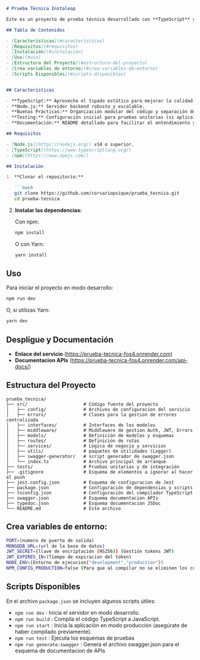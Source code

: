 ```markdown
# Prueba Técnica Instaleap

Este es un proyecto de prueba técnica desarrollado con **TypeScript** y **Node.js**. El objetivo de este proyecto es demostrar buenas prácticas en el desarrollo backend, el uso de tipado fuerte y la integración de herramientas modernas de desarrollo en JavaScript/TypeScript.

## Tabla de Contenidos

- [Características](#características)
- [Requisitos](#requisitos)
- [Instalación](#instalación)
- [Uso](#uso)
- [Estructura del Proyecto](#estructura-del-proyecto)
- [Crea variables de entorno](#crea-variables-de-entorno)
- [Scripts Disponibles](#scripts-disponibles)


## Características

- **TypeScript:** Aprovecha el tipado estático para mejorar la calidad y mantenibilidad del código.
- **Node.js:** Servidor backend robusto y escalable.
- **Buenas Prácticas:** Organización modular del código y separación de responsabilidades.
- **Testing:** Configuración inicial para pruebas unitarias (si aplica).
- **Documentación:** README detallado para facilitar el entendimiento y colaboración.

## Requisitos

- [Node.js](https://nodejs.org/) v14 o superior.
- [TypeScript](https://www.typescriptlang.org/)
- [npm](https://www.npmjs.com/) 

## Instalación

1. **Clonar el repositorio:**

   ```bash
   git clone https://github.com/corsariopsique/prueba_tecnica.git
   cd prueba-tecnica
   ```

2. **Instalar las dependencias:**

   Con npm:
   ```bash
   npm install
   ```

   O con Yarn:
   ```bash
   yarn install
   ```

## Uso

Para iniciar el proyecto en modo desarrollo:

```bash
npm run dev
```

O, si utilizas Yarn:

```bash
yarn dev
```

## Despligue y Documentación

- **Enlace del servicio** (https://prueba-tecnica-fos4.onrender.com)
- **Documentacion APIs** (https://prueba-tecnica-fos4.onrender.com/api-docs/)

## Estructura del Proyecto

```
prueba_tecnica/
├── src/                     # Código fuente del proyecto
│   ├── config/              # Archivos de configuracion del servicio
│   ├── errors/              # Clases para la gestion de errores centralizada
│   ├── interfaces/          # Interfaces de los modelos
│   ├── middleware/          # Middleware de gestion Auth, JWT, Errors
│   ├── models/              # Definición de modelos y esquemas
│   ├── routes/              # Definición de rutas
│   ├── services/            # Lógica de negocio y servicios
│   ├── utils/               # paquetes de utilidades (Logger)
│   ├── swagger-generator/   # script generador de swagger.json
│   └── index.ts             # Archivo principal de arranque
├── tests/                   # Pruebas unitarias y de integración
├── .gitignore               # Esquema de elementos a ignorar al hacer el push
├── jest.config.json         # Esquema de configuracion de Jest
├── package.json             # Configuración de dependencias y scripts
├── tsconfig.json            # Configuración del compilador TypeScript
├── swagger.json             # Esquema documentacion APIs
├── typedoc.json             # Esquema documentacion JSDoc
└── README.md                # Este archivo
```

## Crea variables de entorno:
   ```bash
   PORT=(numero de puerto de salida)
   MONGODB_URL=(url de la base de datos)
   JWT_SECRET={llave de encriptación (HS256)} (Gestión tokens JWT)
   JWT_EXPIRES_IN=(Tiempo de expiracion del token) 
   NODE_ENV=(Entorno de ejecucion{"development","production"})
   NPM_CONFIG_PRODUCTION=false (Para que al compilar no se eliminen los comentarios y trabaje bien la documentacion.)
   ```   


## Scripts Disponibles

En el archivo `package.json` se incluyen algunos scripts útiles:

- `npm run dev` : Inicia el servidor en modo desarrollo.
- `npm run build` : Compila el código TypeScript a JavaScript.
- `npm run start` : Inicia la aplicación en modo producción (asegúrate de haber compilado previamente).
- `npm run test` : Ejecuta los esquemas de pruebas 
- `npm run generate:swagger` : Genera el archivo swagger.json para el esquema de documentacion de APIs